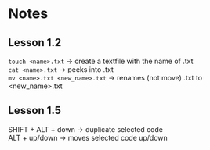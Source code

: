 # Notes
## Lesson 1.2
`touch <name>.txt` -> create a textfile with the name of <name>.txt<br>
`cat <name>.txt` -> peeks into <name>.txt<br>
`mv <name>.txt <new_name>.txt` -> renames (not move) <name>.txt to <new_name>.txt<br>

## Lesson 1.5
SHIFT + ALT + down -> duplicate selected code<br>
ALT + up/down -> moves selected code up/down<br>
